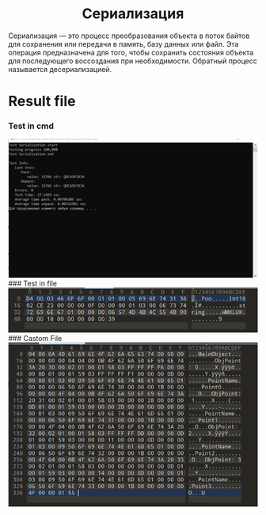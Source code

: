 <h1 align="center">Сериализация</h1>

Сериализация — это процесс преобразования объекта в поток байтов для сохранения или передачи в память, базу данных или файл. Эта операция предназначена для того, чтобы сохранить состояния объекта для последующего воссоздания при необходимости. Обратный процесс называется десериализацией.
# Result file


### Test in cmd
<img src="GitPhoto/TestCmd.PNG">
### Test in file
<img src="GitPhoto/TestFile.PNG">
### Castom File
<img src="GitPhoto/CastomObject.PNG">

